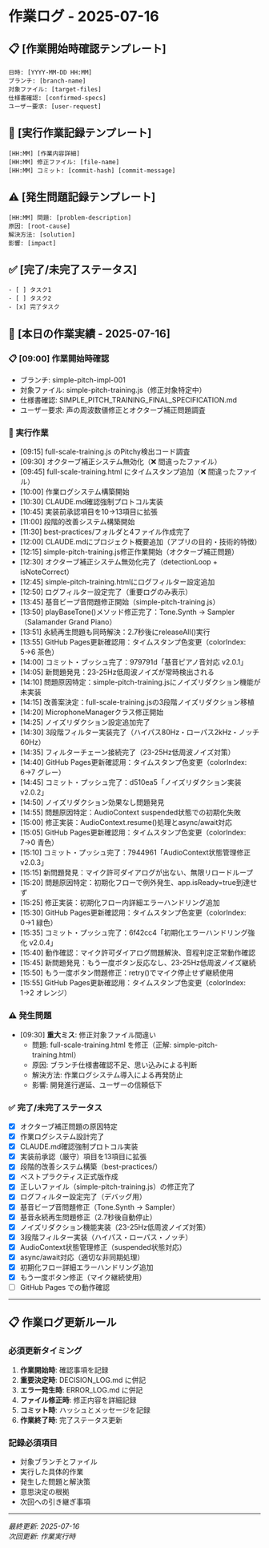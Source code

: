 # 作業ログ - 2025-07-16

## 📋 [作業開始時確認テンプレート]
```
日時: [YYYY-MM-DD HH:MM]
ブランチ: [branch-name]
対象ファイル: [target-files]
仕様書確認: [confirmed-specs]
ユーザー要求: [user-request]
```

## 🔧 [実行作業記録テンプレート]
```
[HH:MM] [作業内容詳細]
[HH:MM] 修正ファイル: [file-name]
[HH:MM] コミット: [commit-hash] [commit-message]
```

## ⚠️ [発生問題記録テンプレート]
```
[HH:MM] 問題: [problem-description]
原因: [root-cause]
解決方法: [solution]
影響: [impact]
```

## ✅ [完了/未完了ステータス]
```
- [ ] タスク1
- [ ] タスク2
- [x] 完了タスク
```

## 📝 [本日の作業実績 - 2025-07-16]

### 📋 [09:00] 作業開始時確認
- ブランチ: simple-pitch-impl-001
- 対象ファイル: simple-pitch-training.js（修正対象特定中）
- 仕様書確認: SIMPLE_PITCH_TRAINING_FINAL_SPECIFICATION.md
- ユーザー要求: 声の周波数値修正とオクターブ補正問題調査

### 🔧 実行作業
- [09:15] full-scale-training.js のPitchy検出コード調査
- [09:30] オクターブ補正システム無効化（❌ 間違ったファイル）
- [09:45] full-scale-training.html にタイムスタンプ追加（❌ 間違ったファイル）
- [10:00] 作業ログシステム構築開始
- [10:30] CLAUDE.md確認強制プロトコル実装
- [10:45] 実装前承認項目を10→13項目に拡張
- [11:00] 段階的改善システム構築開始
- [11:30] best-practices/フォルダと4ファイル作成完了
- [12:00] CLAUDE.mdにプロジェクト概要追加（アプリの目的・技術的特徴）
- [12:15] simple-pitch-training.js修正作業開始（オクターブ補正問題）
- [12:30] オクターブ補正システム無効化完了（detectionLoop + isNoteCorrect）
- [12:45] simple-pitch-training.htmlにログフィルター設定追加
- [12:50] ログフィルター設定完了（重要ログのみ表示）
- [13:45] 基音ビープ音問題修正開始（simple-pitch-training.js）
- [13:50] playBaseTone()メソッド修正完了：Tone.Synth → Sampler（Salamander Grand Piano）
- [13:51] 永続再生問題も同時解決：2.7秒後にreleaseAll()実行
- [13:55] GitHub Pages更新確認用：タイムスタンプ色変更（colorIndex: 5→6 茶色）
- [14:00] コミット・プッシュ完了：979791d「基音ピアノ音対応 v2.0.1」
- [14:05] 新問題発見：23-25Hz低周波ノイズが常時検出される
- [14:10] 問題原因特定：simple-pitch-training.jsにノイズリダクション機能が未実装
- [14:15] 改善案決定：full-scale-training.jsの3段階ノイズリダクション移植
- [14:20] MicrophoneManagerクラス修正開始
- [14:25] ノイズリダクション設定追加完了
- [14:30] 3段階フィルター実装完了（ハイパス80Hz・ローパス2kHz・ノッチ60Hz）
- [14:35] フィルターチェーン接続完了（23-25Hz低周波ノイズ対策）
- [14:40] GitHub Pages更新確認用：タイムスタンプ色変更（colorIndex: 6→7 グレー）
- [14:45] コミット・プッシュ完了：d510ea5「ノイズリダクション実装 v2.0.2」
- [14:50] ノイズリダクション効果なし問題発見
- [14:55] 問題原因特定：AudioContext suspended状態での初期化失敗
- [15:00] 修正実装：AudioContext.resume()処理とasync/await対応
- [15:05] GitHub Pages更新確認用：タイムスタンプ色変更（colorIndex: 7→0 青色）
- [15:10] コミット・プッシュ完了：7944961「AudioContext状態管理修正 v2.0.3」
- [15:15] 新問題発見：マイク許可ダイアログが出ない、無限リロードループ
- [15:20] 問題原因特定：初期化フローで例外発生、app.isReady=true到達せず
- [15:25] 修正実装：初期化フロー内詳細エラーハンドリング追加
- [15:30] GitHub Pages更新確認用：タイムスタンプ色変更（colorIndex: 0→1 緑色）
- [15:35] コミット・プッシュ完了：6f42cc4「初期化エラーハンドリング強化 v2.0.4」
- [15:40] 動作確認：マイク許可ダイアログ問題解決、音程判定正常動作確認
- [15:45] 新問題発見：もう一度ボタン反応なし、23-25Hz低周波ノイズ継続
- [15:50] もう一度ボタン問題修正：retry()でマイク停止せず継続使用
- [15:55] GitHub Pages更新確認用：タイムスタンプ色変更（colorIndex: 1→2 オレンジ）

### ⚠️ 発生問題
- [09:30] **重大ミス**: 修正対象ファイル間違い
  - 問題: full-scale-training.html を修正（正解: simple-pitch-training.html）
  - 原因: ブランチ仕様書確認不足、思い込みによる判断
  - 解決方法: 作業ログシステム導入による再発防止
  - 影響: 開発進行遅延、ユーザーの信頼低下

### ✅ 完了/未完了ステータス
- [x] オクターブ補正問題の原因特定
- [x] 作業ログシステム設計完了
- [x] CLAUDE.md確認強制プロトコル実装
- [x] 実装前承認（厳守）項目を13項目に拡張
- [x] 段階的改善システム構築（best-practices/）
- [x] ベストプラクティス正式版作成
- [x] 正しいファイル（simple-pitch-training.js）の修正完了
- [x] ログフィルター設定完了（デバッグ用）
- [x] 基音ビープ音問題修正（Tone.Synth → Sampler）
- [x] 基音永続再生問題修正（2.7秒後自動停止）
- [x] ノイズリダクション機能実装（23-25Hz低周波ノイズ対策）
- [x] 3段階フィルター実装（ハイパス・ローパス・ノッチ）
- [x] AudioContext状態管理修正（suspended状態対応）
- [x] async/await対応（適切な非同期処理）
- [x] 初期化フロー詳細エラーハンドリング追加
- [x] もう一度ボタン修正（マイク継続使用）
- [ ] GitHub Pages での動作確認

---

## 📋 作業ログ更新ルール

### 必須更新タイミング
1. **作業開始時**: 確認事項を記録
2. **重要決定時**: DECISION_LOG.md に併記
3. **エラー発生時**: ERROR_LOG.md に併記
4. **ファイル修正時**: 修正内容を詳細記録
5. **コミット時**: ハッシュとメッセージを記録
6. **作業終了時**: 完了ステータス更新

### 記録必須項目
- 対象ブランチとファイル
- 実行した具体的作業
- 発生した問題と解決策
- 意思決定の根拠
- 次回への引き継ぎ事項

---

*最終更新: 2025-07-16*  
*次回更新: 作業実行時*
